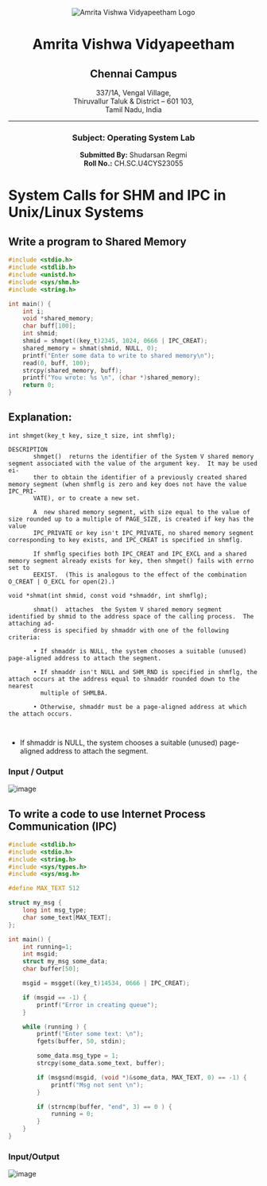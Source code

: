 <div align="center">

![Amrita Vishwa Vidyapeetham Logo](https://webfiles.amrita.edu/2024/04/WhQq1FiB-amrita-vishwa-vidyapeetham-university-logo-colored-version.svg)

# Amrita Vishwa Vidyapeetham
## Chennai Campus
337/1A, Vengal Village,  
Thiruvallur Taluk & District – 601 103,  
Tamil Nadu, India

---

### Subject: Operating System Lab

**Submitted By:** Shudarsan Regmi  
**Roll No.:** CH.SC.U4CYS23055


</div>

# System Calls for SHM and IPC in Unix/Linux Systems

## Write a program to Shared Memory

```C
#include <stdio.h>
#include <stdlib.h>
#include <unistd.h>
#include <sys/shm.h>
#include <string.h>

int main() {
	int i;
	void *shared_memory;
	char buff[100];
	int shmid;
	shmid = shmget((key_t)2345, 1024, 0666 | IPC_CREAT);
	shared_memory = shmat(shmid, NULL, 0);
	printf("Enter some data to write to shared memory\n");
	read(0, buff, 100);
	strcpy(shared_memory, buff);
	printf("You wrote: %s \n", (char *)shared_memory);
	return 0;
}
```

## Explanation:
```
int shmget(key_t key, size_t size, int shmflg);

DESCRIPTION
       shmget()  returns the identifier of the System V shared memory segment associated with the value of the argument key.  It may be used ei‐
       ther to obtain the identifier of a previously created shared memory segment (when shmflg is zero and key does not have the value IPC_PRI‐
       VATE), or to create a new set.

       A  new shared memory segment, with size equal to the value of size rounded up to a multiple of PAGE_SIZE, is created if key has the value
       IPC_PRIVATE or key isn't IPC_PRIVATE, no shared memory segment corresponding to key exists, and IPC_CREAT is specified in shmflg.

       If shmflg specifies both IPC_CREAT and IPC_EXCL and a shared memory segment already exists for key, then shmget() fails with errno set to
       EEXIST.  (This is analogous to the effect of the combination O_CREAT | O_EXCL for open(2).)

void *shmat(int shmid, const void *shmaddr, int shmflg);

       shmat()  attaches  the System V shared memory segment identified by shmid to the address space of the calling process.  The attaching ad‐
       dress is specified by shmaddr with one of the following criteria:

       • If shmaddr is NULL, the system chooses a suitable (unused) page-aligned address to attach the segment.

       • If shmaddr isn't NULL and SHM_RND is specified in shmflg, the attach occurs at the address equal to shmaddr rounded down to the nearest
         multiple of SHMLBA.

       • Otherwise, shmaddr must be a page-aligned address at which the attach occurs.



```

 - If shmaddr is NULL, the system chooses a suitable (unused) page-aligned address to attach the segment.
### Input / Output
![image](https://github.com/user-attachments/assets/7b4dc4c9-cf95-484b-aad4-b03b4fb0dc28)


## To write a code to use Internet Process Communication (IPC)

```C
#include <stdlib.h>
#include <stdio.h>
#include <string.h>
#include <sys/types.h>
#include <sys/msg.h>

#define MAX_TEXT 512

struct my_msg {
	long int msg_type;
	char some_text[MAX_TEXT];
};

int main() {
	int running=1;
	int msgid;
	struct my_msg some_data;
	char buffer[50];

	msgid = msgget((key_t)14534, 0666 | IPC_CREAT);

	if (msgid == -1) {
		printf("Error in creating queue");
	}

	while (running ) {
		printf("Enter some text: \n");
		fgets(buffer, 50, stdin);

		some_data.msg_type = 1;
		strcpy(some_data.some_text, buffer);

		if (msgsnd(msgid, (void *)&some_data, MAX_TEXT, 0) == -1) {
			printf("Msg not sent \n");
		}

		if (strncmp(buffer, "end", 3) == 0 ) {
			running = 0;
		}
	}
}

```
### Input/Output
![image](https://github.com/user-attachments/assets/0f659f52-e52a-4ce7-95bd-7f59bc5111b6)
